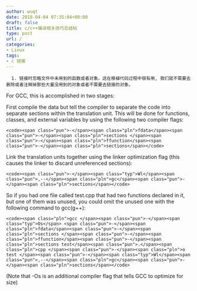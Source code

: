 ```yaml
---
author: wuqt
date: 2018-04-04 07:35:04+00:00
draft: false
title: c/c++编译相关技巧总结帖
type: post
url: /
categories:
- Linux
tags:
- c 链接
---
```



 	  1. 链接时忽略文件中未用到的函数或者对象。这在移植代码过程中很有用, 我们就不需要去删除或者注释掉那些大量没用到的对象或者不需要去链接的对象。





For GCC, this is accomplished in two stages:

First compile the data but tell the compiler to separate the code into separate sections within the translation unit. This will be done for functions, classes, and external variables by using the following two compiler flags:

    
    <code><span class="pun">-</span><span class="pln">fdata</span><span class="pun">-</span><span class="pln">sections </span><span class="pun">-</span><span class="pln">ffunction</span><span class="pun">-</span><span class="pln">sections</span></code>


Link the translation units together using the linker optimization flag (this causes the linker to discard unreferenced sections):

    
    <code><span class="pun">-</span><span class="typ">Wl</span><span class="pun">,--</span><span class="pln">gc</span><span class="pun">-</span><span class="pln">sections</span></code>


So if you had one file called test.cpp that had two functions declared in it, but one of them was unused, you could omit the unused one with the following command to gcc(g++):

    
    <code><span class="pln">gcc </span><span class="pun">-</span><span class="typ">Os</span> <span class="pun">-</span><span class="pln">fdata</span><span class="pun">-</span><span class="pln">sections </span><span class="pun">-</span><span class="pln">ffunction</span><span class="pun">-</span><span class="pln">sections test</span><span class="pun">.</span><span class="pln">cpp </span><span class="pun">-</span><span class="pln">o test </span><span class="pun">-</span><span class="typ">Wl</span><span class="pun">,--</span><span class="pln">gc</span><span class="pun">-</span><span class="pln">sections</span></code>


(Note that -Os is an additional compiler flag that tells GCC to optimize for size)


